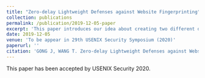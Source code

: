 ```yaml
---
title: "Zero-delay Lightweight Defenses against Website Fingerprinting"
collection: publications
permalink: /publication/2019-12-05-paper
excerpt: 'This paper introduces our idea about creating two different defenses against Website Fingerprinting Attack.'
date: 2019-12-05
venue: 'To be appear in 29th USENIX Security Symposium (2020)'
paperurl: ''
citation: 'GONG J, WANG T. Zero-delay Lightweight Defenses against Website Fingerprinting. In <i>29th USENIX Security Symposium (2020)</i>.'
---
```

This paper has been accepted by USENIX Security 2020. 


